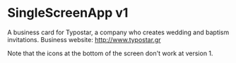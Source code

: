 # SingleScreenApp v1

A business card for Typostar, a company who creates wedding and baptism invitations. 
Business website: http://www.typostar.gr

Note that the icons at the bottom of the screen don't work at version 1.
